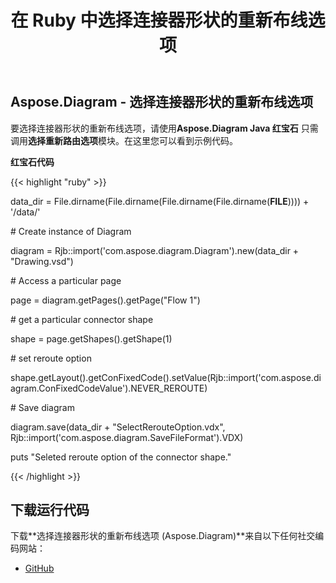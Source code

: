 ﻿---
title: 在 Ruby 中选择连接器形状的重新布线选项
type: docs
weight: 90
url: /zh/java/select-reroute-option-of-the-connector-shape-in-ruby/
---
## **Aspose.Diagram - 选择连接器形状的重新布线选项**
要选择连接器形状的重新布线选项，请使用**Aspose.Diagram Java 红宝石** 只需调用**选择重新路由选项**模块。在这里您可以看到示例代码。

**红宝石代码**

{{< highlight "ruby" >}}

 data_dir = File.dirname(File.dirname(File.dirname(File.dirname(__FILE__)))) + '/data/'

\# Create instance of Diagram

diagram = Rjb::import('com.aspose.diagram.Diagram').new(data_dir + "Drawing.vsd")

\# Access a particular page

page = diagram.getPages().getPage("Flow 1")

\# get a particular connector shape

shape = page.getShapes().getShape(1)

\# set reroute option

shape.getLayout().getConFixedCode().setValue(Rjb::import('com.aspose.diagram.ConFixedCodeValue').NEVER_REROUTE)

\# Save diagram

diagram.save(data_dir + "SelectRerouteOption.vdx", Rjb::import('com.aspose.diagram.SaveFileFormat').VDX)

puts "Seleted reroute option of the connector shape."

{{< /highlight >}}
## **下载运行代码**
下载**选择连接器形状的重新布线选项 (Aspose.Diagram)**来自以下任何社交编码网站：

- [GitHub](https://github.com/asposediagram/Aspose.Diagram-for-Java/blob/master/Plugins/Aspose_Diagram_Java_for_Ruby/lib/asposediagramjava/Shapes/selectrerouteoption.rb)

